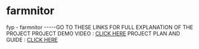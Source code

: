 # farmnitor
fyp - farmnitor
-----GO TO THESE LINKS FOR FULL EXPLANATION OF THE PROJECT
PROJECT DEMO VIDEO : [CLICK HERE](shorturl.at/glqvS)
PROJECT PLAN AND GUIDE : [CLICK HERE](shorturl.at/cuyMV)
